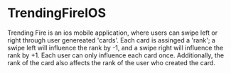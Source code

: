 # TrendingFireIOS

Trending Fire is an ios mobile application, where users can swipe left or right through user genereated 'cards'. Each card is assinged a 'rank'; a swipe left will influence the rank by -1, and a swipe right will influence the rank by +1. Each user can only influence each card once. Additionally, the rank of the card also affects the rank of the user who created the card.




